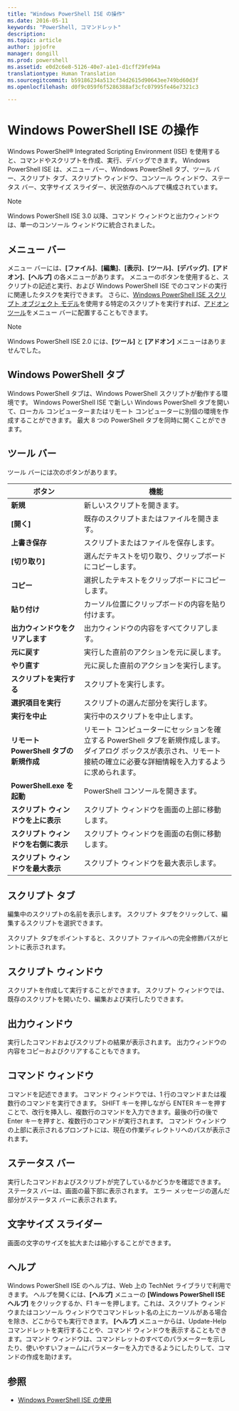 ```yaml
---
title: "Windows PowerShell ISE の操作"
ms.date: 2016-05-11
keywords: "PowerShell, コマンドレット"
description: 
ms.topic: article
author: jpjofre
manager: dongill
ms.prod: powershell
ms.assetid: e0d2c6e8-5126-40e7-a1e1-d1cff29fe94a
translationtype: Human Translation
ms.sourcegitcommit: b59186234a513cf34d2615d90643ee749bd60d3f
ms.openlocfilehash: d0f9c059f6f5286388af3cfc07995fe46e7321c3

---
```


# Windows PowerShell ISE の操作
Windows PowerShell® Integrated Scripting Environment (ISE) を使用すると、コマンドやスクリプトを作成、実行、デバッグできます。 Windows PowerShell ISE は、メニュー バー、Windows PowerShell タブ、ツール バー、スクリプト タブ、スクリプト ウィンドウ、コンソール ウィンドウ、ステータス バー、文字サイズ スライダー、状況依存のヘルプで構成されています。

> [!NOTE]
> Windows PowerShell ISE 3.0 以降、コマンド ウィンドウと出力ウィンドウは、単一のコンソール ウィンドウに統合されました。

## メニュー バー
メニュー バーには、**[ファイル]**、**[編集]**、**[表示]**、**[ツール]**、**[デバッグ]**、**[アドオン]**、**[ヘルプ]** の各メニューがあります。 メニューのボタンを使用すると、スクリプトの記述と実行、および Windows PowerShell ISE でのコマンドの実行に関連したタスクを実行できます。 さらに、[Windows PowerShell ISE スクリプト オブジェクト モデル](../../core-powershell/ise/The-Windows-PowerShell-ISE-Scripting-Object-Model.md)を使用する特定のスクリプトを実行すれば、[アドオン ツール](../../core-powershell/ise/The-ISEAddOnTool-Object.md)をメニュー バーに配置することもできます。

> [!NOTE]
> Windows PowerShell ISE 2.0 には、**[ツール]** と **[アドオン]** メニューはありませんでした。

## Windows PowerShell タブ
Windows PowerShell タブは、Windows PowerShell スクリプトが動作する環境です。 Windows PowerShell ISE で新しい Windows PowerShell タブを開いて、ローカル コンピューターまたはリモート コンピューターに別個の環境を作成することができます。 最大 8 つの PowerShell タブを同時に開くことができます。

## ツール バー
ツール バーには次のボタンがあります。

|ボタン|機能|
|----------|------------|
|**新規**|新しいスクリプトを開きます。|
|**[開く]**|既存のスクリプトまたはファイルを開きます。|
|**上書き保存**|スクリプトまたはファイルを保存します。|
|**[切り取り]**|選んだテキストを切り取り、クリップボードにコピーします。|
|**コピー**|選択したテキストをクリップボードにコピーします。|
|**貼り付け**|カーソル位置にクリップボードの内容を貼り付けます。|
|**出力ウィンドウをクリアします**|出力ウィンドウの内容をすべてクリアします。|
|**元に戻す**|実行した直前のアクションを元に戻します。|
|**やり直す**|元に戻した直前のアクションを実行します。|
|**スクリプトを実行する**|スクリプトを実行します。|
|**選択項目を実行**|スクリプトの選んだ部分を実行します。|
|**実行を中止**|実行中のスクリプトを中止します。|
|**リモート PowerShell タブの新規作成**|リモート コンピューターにセッションを確立する PowerShell タブを新規作成します。 ダイアログ ボックスが表示され、リモート接続の確立に必要な詳細情報を入力するように求められます。|
|**PowerShell.exe を起動**|PowerShell コンソールを開きます。|
|**スクリプト ウィンドウを上に表示**|スクリプト ウィンドウを画面の上部に移動します。|
|**スクリプト ウィンドウを右側に表示**|スクリプト ウィンドウを画面の右側に移動します。|
|**スクリプト ウィンドウを最大表示**|スクリプト ウィンドウを最大表示します。|

## スクリプト タブ
編集中のスクリプトの名前を表示します。 スクリプト タブをクリックして、編集するスクリプトを選択できます。

スクリプト タブをポイントすると、スクリプト ファイルへの完全修飾パスがヒントに表示されます。

## スクリプト ウィンドウ
スクリプトを作成して実行することができます。 スクリプト ウィンドウでは、既存のスクリプトを開いたり、編集および実行したりできます。

## 出力ウィンドウ
実行したコマンドおよびスクリプトの結果が表示されます。 出力ウィンドウの内容をコピーおよびクリアすることもできます。

## コマンド ウィンドウ
コマンドを記述できます。 コマンド ウィンドウでは、1 行のコマンドまたは複数行のコマンドを実行できます。 SHIFT キーを押しながら ENTER キーを押すことで、改行を挿入し、複数行のコマンドを入力できます。最後の行の後で Enter キーを押すと、複数行のコマンドが実行されます。 コマンド ウィンドウの上部に表示されるプロンプトには、現在の作業ディレクトリへのパスが表示されます。

## ステータス バー
実行したコマンドおよびスクリプトが完了しているかどうかを確認できます。 ステータス バーは、画面の最下部に表示されます。 エラー メッセージの選んだ部分がステータス バーに表示されます。

## 文字サイズ スライダー
画面の文字のサイズを拡大または縮小することができます。

## ヘルプ
Windows PowerShell ISE のヘルプは、Web 上の TechNet ライブラリで利用できます。 ヘルプを開くには、**[ヘルプ]** メニューの **[Windows PowerShell ISE ヘルプ]** をクリックするか、F1 キーを押します。これは、スクリプト ウィンドウまたはコンソール ウィンドウでコマンドレット名の上にカーソルがある場合を除き、どこからでも実行できます。 **[ヘルプ]** メニューからは、Update-Help コマンドレットを実行することや、コマンド ウィンドウを表示することもできます。コマンド ウィンドウは、コマンドレットのすべてのパラメーターを示したり、使いやすいフォームにパラメーターを入力できるようにしたりして、コマンドの作成を助けます。

## 参照
- [Windows PowerShell ISE の使用](../../core-powershell/ise/Using-the-Windows-PowerShell-ISE.md)




<!--HONumber=Oct16_HO3-->


